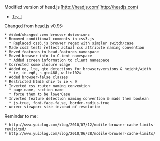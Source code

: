 Modified version of head.js [http://headjs.com](http://headjs.com)


* [Try it](http://itechnology.github.com/headjs/)

Changed from head.js v0.96:

    * Added/changed some browser detections
    * Removed conditional comments in css3.js
      * Replaced css3.js browser regex with simpler switch/case
    * Made css3 tests reflect actual css attribute naming convention
    * Moved features to head.Features namespace
    * Moved browser info to Client namespace
      * Added screen information to client namespace
    * Corrected some closure usage
    * Added eq, lte, gte detections for browser/versions & height/width
      * ie, ie-eq6, h-gte468, w-lte1024
    * Added browser-false classes
    * Restricted html5 shiv to ie < 9
    * Inverted css router naming convention
      * page-name, section-name
      * force them to be lowerCase
    * Inverted feature detection naming convention & made them boolean
      * js-true, font-face-false, border-radius-true
    * Detect viewport size instead of resolution


Reminder to me:

    * http://www.yuiblog.com/blog/2010/07/12/mobile-browser-cache-limits-revisited/
    * http://www.yuiblog.com/blog/2010/06/28/mobile-browser-cache-limits/